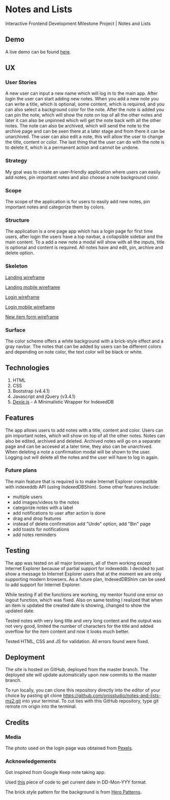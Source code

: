 # Notes and Lists

Interactive Frontend Development Milestone Project | Notes and Lists

## Demo

A live demo can be found [here](https://onisstudio.github.io/notes-and-lists-ms2/).

## UX

### User Stories

A new user can input a new name which will log in to the main app. After login the user can start adding new notes. When you add a new note you can write a title, which is optional, some content, which is required, and you can also select a background color for the note. After the note is added you can pin the note, which will show the note on top of all the other notes and later it can also be unpinned which will get the note back with all the other notes. The note can also be archived, which will send the note to the archive page and can be seen there at a later stage and from there it can be unarchived. The user can also edit a note, this will allow the user to change the title, content or color. The last thing that the user can do with the note is to delete it, which is a permanent action and cannot be undone.

### Strategy

My goal was to create an user-friendly application where users can easily add notes, pin important notes and also choose a note background color.

### Scope

The scope of the application is for users to easily add new notes, pin important notes and categorize them by colors.

### Structure

The application is a one page app which has a login page for first time users, after login the users have a top navbar, a collapsible sidebar and the main content. To a add a new note a modal will show with all the inputs, title is optional and content is required. All notes have and edit, pin, archive and delete option.

### Skeleton

[Landing wireframe](https://github.com/onisstudio/notes-and-lists-ms2/blob/master/wireframes/landing.png)

[Landing mobile wireframe](<https://github.com/onisstudio/notes-and-lists-ms2/blob/master/wireframes/landing%20(mobile%20landing).png>)

[Login wireframe](https://github.com/onisstudio/notes-and-lists-ms2/blob/master/wireframes/login%20page.png)

[Login mobile wireframe](<https://github.com/onisstudio/notes-and-lists-ms2/blob/master/wireframes/login%20page%20(mobile%20login).png>)

[New item form wireframe](https://github.com/onisstudio/notes-and-lists-ms2/blob/master/wireframes/new%20item%20form.png)

### Surface

The color scheme offers a white background with a brick-style effect and a gray navbar. The notes that can be added by users can be different colors and depending on note color, the text color will be black or white.

## Technologies

1. HTML
2. CSS
3. Bootstrap (v4.4.1)
4. Javascript and jQuery (v3.4.1)
5. [Dexie.js](https://dexie.org/) - A Minimalistic Wrapper for IndexedDB

## Features

The app allows users to add notes with a title, content and color. Users can pin important notes, which will show on top of all the other notes. Notes can also be edited, archived and deleted. Archived notes will go on a separate page and can be accesed at a later time, they also can be unarchived. When deleting a note a confirmation modal will be shown to the user. Logging out will delete all the notes and the user will have to log in again.

### Future plans

The main feature that is required is to make Internet Explorer compatible with indexeddb API (using IndexedDBShim).
Some other features include:

- multiple users
- add images/videos to the notes
- categorize notes with a label
- add notifications to user after action is done
- drag and drop features
- instead of delete confirmation add "Undo" option, add "Bin" page
- add toasts for notifications
- add notes reminders

## Testing

The app was tested on all major browsers, all of them working except Internet Explorer because of partial support for indexeddb. I decided to just show a message to Internet Explorer users that at the moment we are only supporting modern browsers. As a future plan, IndexedDBShim can be used to add support for Internet Explorer.

While testing if all the functions are working, my mentor found one error on logout function, which was fixed. Also on same testing I realized that when an item is updated the created date is showing, changed to show the updated date.

Tested notes with very long title and very long content and the output was not very good, limited the number of characters for the title and added overflow for the item content and now it looks much better.

Tested HTML, CSS and JS for validation. All errors found were fixed.

## Deployment

The site is hosted on GitHub, deployed from the master branch. The deployed site will update automatically upon new commits to the master branch.

To run locally, you can clone this repository directly into the editor of your choice by pasting git clone <https://github.com/onisstudio/notes-and-lists-ms2.git> into your terminal. To cut ties with this GitHub repository, type git remote rm origin into the terminal.

## Credits

### Media

The photo used on the login page was obtained from [Pexels](https://www.pexels.com/).

### Acknowledgements

Got inspired from Google Keep note taking app.

Used [this](https://www.c-sharpcorner.com/code/3548/get-current-date-in-dd-mon-yyy-format-in-javascriptjquery.aspx) piece of code to get current date in DD-Mon-YYY format.

The brick style pattern for the background is from [Hero Patterns](https://www.heropatterns.com/).